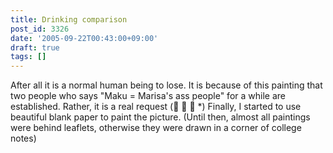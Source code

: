 ```yaml
---
title: Drinking comparison
post_id: 3326
date: '2005-09-22T00:43:00+09:00'
draft: true
tags: []
---
```


After all it is a normal human being to lose. It is because of this painting that two people who says "Maku = Marisa's ass people" for a while are established. Rather, it is a real request (゚ ∀ ゚ *) Finally, I started to use beautiful blank paper to paint the picture. (Until then, almost all paintings were behind leaflets, otherwise they were drawn in a corner of college notes)
